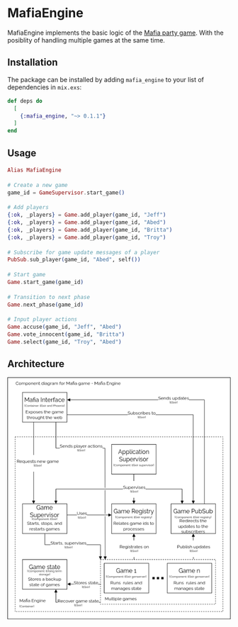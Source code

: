 # MafiaEngine

MafiaEngine implements the basic logic of the [Mafia party game](https://en.wikipedia.org/wiki/Mafia_(party_game)). With the posiblity of handling multiple games at the same time.

## Installation

The package can be installed
by adding `mafia_engine` to your list of dependencies in `mix.exs`:

```elixir
def deps do
  [
    {:mafia_engine, "~> 0.1.1"}
  ]
end
```

## Usage



```elixir
Alias MafiaEngine

# Create a new game
game_id = GameSupervisor.start_game()

# Add players
{:ok, _players} = Game.add_player(game_id, "Jeff")
{:ok, _players} = Game.add_player(game_id, "Abed")
{:ok, _players} = Game.add_player(game_id, "Britta")
{:ok, _players} = Game.add_player(game_id, "Troy")

# Subscribe for game update messages of a player
PubSub.sub_player(game_id, "Abed", self())

# Start game
Game.start_game(game_id)

# Transition to next phase
Game.next_phase(game_id)

# Input player actions
Game.accuse(game_id, "Jeff", "Abed")
Game.vote_innocent(game_id, "Britta")
Game.select(game_id, "Troy", "Abed")
```

## Architecture
<img src="./diagrams/SComponentEngine.png" alt="MafiaEngine architechture" width="600"/>